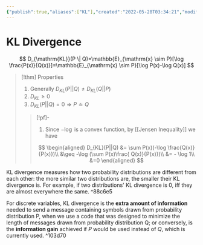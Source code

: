 ```yaml
---
{"publish":true,"aliases":["KL"],"created":"2022-05-28T03:34:21","modified":"2025-06-01T03:40:55","cssclasses":"","type":"note","sup":["[[Machine Learning]]","[[Information Theory]]","[[Statistics]]","[[f-Divergence]]"],"state":"done"}
---
```



# KL Divergence

$$
D_{\mathrm{KL}}(P \| Q)=\mathbb{E}_{\mathrm{x} \sim P}[\log \frac{P(x)}{Q(x)}]=\mathbb{E}_{\mathrm{x} \sim P}[\log P(x)-\log Q(x)]
$$

> [!thm] Properties
>
> 1. Generally $D_{KL}(P||Q) \neq  D_{KL}(Q||P)$
> 2. $D_{KL} \geq 0$
> 3. $D_{KL}(P||Q) = 0 \Rightarrow P \doteq Q$
>
> > [!pf]-
> >
> > 1. Since $-\log$ is a convex function, by [[Jensen Inequality]] we have
> >
> > $$
> > \begin{aligned}
> > D_{KL}(P||Q) &= \sum P(x)(-\log \frac{Q(x)}{P(x)})\\
> > &\geq -\log (\sum P(x)\frac{ Q(x)}{P(x)})\\
> > &= - \log 1\\
> > &=0
> > \end{aligned}
> > $$

KL divergence measures how two probability distributions are different from each other: the more similar two distributions are, the smaller their KL divergence is. For example, if two distributions' KL divergence is 0, iff they are almost everywhere the same. ^88c6e5

For discrete variables, KL divergence is the **extra amount of information** needed to send a message containing symbols drawn from probability distribution P, when we use a code that was designed to minimize the length of messages drawn from probability distribution Q; or conversely, is the **information gain** achieved if $P$ would be used instead of $Q$, which is currently used. ^103d70
